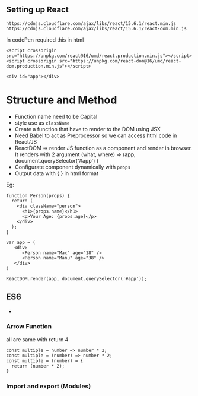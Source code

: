 
## Setting up React
`https://cdnjs.cloudflare.com/ajax/libs/react/15.6.1/react.min.js`
`https://cdnjs.cloudflare.com/ajax/libs/react/15.6.1/react-dom.min.js`

In codePen required this in html
```
<script crossorigin src="https://unpkg.com/react@16/umd/react.production.min.js"></script>
<script crossorigin src="https://unpkg.com/react-dom@16/umd/react-dom.production.min.js"></script>

<div id="app"></div>
```

# Structure and Method
* Function name need to be Capital
* style use as `className`
* Create a function that have to render to the DOM using JSX
* Need Babel to act as Preprocessor so we can access html code in React/JS
* ReactDOM => render JS function as a component and render in browser. It renders with 2 argument (what, where) => (app, document.querySelector('#app') )
* Configurate component dynamically with `props` 
* Output data with { } in html format

Eg:
```
function Person(props) {
  return (
    <div className="person">
      <h1>{props.name}</h1>
      <p>Your Age: {props.age}</p>
    </div>
  );
}

var app = (
   <div>
      <Person name="Max" age="18" />
      <Person name="Manu" age="38" />
   </div>
)

ReactDOM.render(app, document.querySelector('#app'));
```

## ES6
* 

### Arrow Function
all are same with return 4
```
const multiple = number => number * 2;
const multiple = (number) => number * 2;
const multiple = (number) = {
  return (number * 2);
}

```
### Import and export (Modules)


